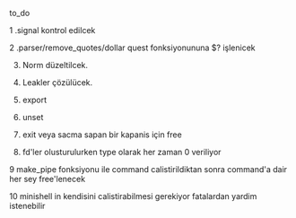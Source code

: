 to_do

1 .signal kontrol edilcek

2 .parser/remove_quotes/dollar quest fonksiyonununa $? işlenicek

3. Norm düzeltilcek.
   
4. Leakler çözülücek.
   
5. export

6. unset

7. exit veya sacma sapan bir kapanis için free

8. fd'ler olusturulurken type olarak her zaman 0 veriliyor

9 make_pipe fonksiyonu ile command calistirildiktan sonra command'a dair her sey free'lenecek

10 minishell in kendisini calistirabilmesi gerekiyor fatalardan yardim istenebilir

